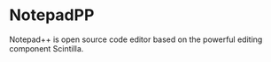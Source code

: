 NotepadPP
=========

Notepad++ is open source code editor based on the powerful editing component Scintilla.
